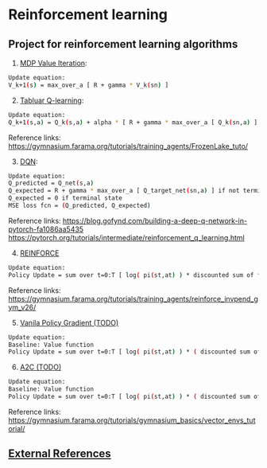 # Reinforcement learning

## Project for reinforcement learning algorithms

1. [MDP Value Iteration](https://github.com/ajeetwankhede/reinforcement_learning/blob/main/mdp_value_iteration.py):
```bash
Update equation:
V_k+1(s) = max_over_a [ R + gamma * V_k(sn) ]
```

2. [Tabluar Q-learning](https://github.com/ajeetwankhede/reinforcement_learning/blob/main/frozen_lake/frozen_lake_q_learning.py):
```bash
Update equation:
Q_k+1(s,a) = Q_k(s,a) + alpha * [ R + gamma * max_over_a [ Q_k(sn,a) ] - Q_k(s,a) ]
```
Reference links:
https://gymnasium.farama.org/tutorials/training_agents/FrozenLake_tuto/ 


3. [DQN](https://github.com/ajeetwankhede/reinforcement_learning/blob/main/cart_pole/cart_pole_dqn.py):
```bash
Update equation:
Q_predicted = Q_net(s,a)
Q_expected = R + gamma * max_over_a [ Q_target_net(sn,a) ] if not terminal state
Q_expected = 0 if terminal state
MSE loss fcn = (Q_predicted, Q_expected)
```
Reference links:
https://blog.gofynd.com/building-a-deep-q-network-in-pytorch-fa1086aa5435
https://pytorch.org/tutorials/intermediate/reinforcement_q_learning.html


4. [REINFORCE](https://github.com/ajeetwankhede/reinforcement_learning/blob/main/inverted_pendulum/inverted_pendulum_reinforce.py)
```bash
Update equation:
Policy Update = sum over t=0:T [ log( pi(st,at) ) * discounted sum of future Rt ]
```
Reference links:
https://gymnasium.farama.org/tutorials/training_agents/reinforce_invpend_gym_v26/ 

5. [Vanila Policy Gradient (TODO)]()
```bash
Update equation:
Baseline: Value function
Policy Update = sum over t=0:T [ log( pi(st,at) ) * ( discounted sum of future Rt - basline ) ]
```

6. [A2C (TODO)]()
```bash
Update equation:
Baseline: Value function
Policy Update = sum over t=0:T [ log( pi(st,at) ) * ( discounted sum of future Rt - basline ) ]
```
Reference links:
https://gymnasium.farama.org/tutorials/gymnasium_basics/vector_envs_tutorial/ 

## [External References](https://github.com/ajeetwankhede/reinforcement_learning/blob/main/references.md)
